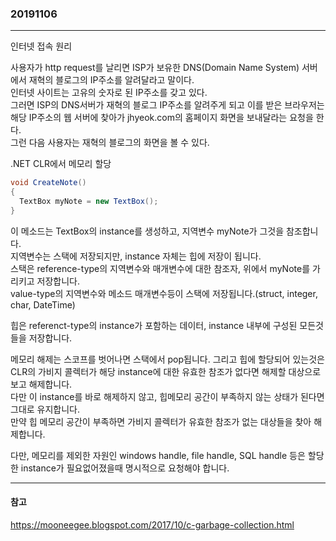 ### 20191106
---

인터넷 접속 원리

사용자가 http request를 날리면 ISP가 보유한 DNS(Domain Name System) 서버에서 재혁의 블로그의 IP주소를 알려달라고 말이다.\
인터넷 사이트는 고유의 숫자로 된 IP주소를 갖고 있다.\
그러면 ISP의 DNS서버가 재혁의 블로그 IP주소를 알려주게 되고 이를 받은 브라우저는 해당 IP주소의 웹 서버에 찾아가 jhyeok.com의 홈페이지 화면을 보내달라는 요청을 한다.\
그런 다음 사용자는 재혁의 블로그의 화면을 볼 수 있다.

.NET CLR에서 메모리 할당

```csharp
void CreateNote()
{
  TextBox myNote = new TextBox();
}
```

이 메소드는 TextBox의 instance를 생성하고, 지역변수 myNote가 그것을 참조합니다.\
지역변수는 스택에 저장되지만, instance 자체는 힙에 저장이 됩니다.\
스택은 reference-type의 지역변수와 매개변수에 대한 참조자, 위에서 myNote를 가리키고 저장합니다.\
value-type의 지역변수와 메소드 매개변수등이 스택에 저장됩니다.(struct, integer, char, DateTime)

힙은 referenct-type의 instance가 포함하는 데이터, instance 내부에 구성된 모든것들을 저장합니다.

메모리 해제는 스코프를 벗어나면 스택에서 pop됩니다. 그리고 힙에 할당되어 있는것은
CLR의 가비지 콜렉터가 해당 instance에 대한 유효한 참조가 없다면 해제할 대상으로 보고 해제합니다.\
다만 이 instance를 바로 해제하지 않고, 힙메모리 공간이 부족하지 않는 상태가 된다면 그대로 유지합니다.\
만약 힙 메모리 공간이 부족하면 가비지 콜렉터가 유효한 참조가 없는 대상들을 찾아 해제합니다.

다만, 메모리를 제외한 자원인 windows handle, file handle, SQL handle 등은 할당한 instance가 필요없어졌을때 명시적으로 요청해야 합니다.

---
#### 참고

https://mooneegee.blogspot.com/2017/10/c-garbage-collection.html


